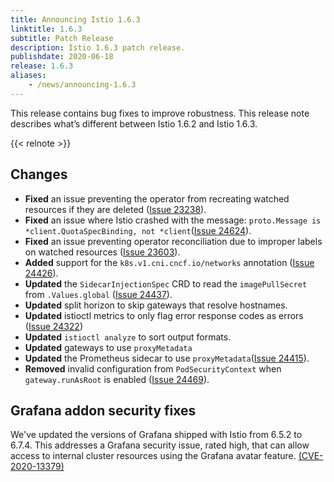 ```yaml
---
title: Announcing Istio 1.6.3
linktitle: 1.6.3
subtitle: Patch Release
description: Istio 1.6.3 patch release.
publishdate: 2020-06-18
release: 1.6.3
aliases:
    - /news/announcing-1.6.3
---
```


This release contains bug fixes to improve robustness. This release note describes
what’s different between Istio 1.6.2 and Istio 1.6.3.

{{< relnote >}}

## Changes

- **Fixed** an issue preventing the operator from recreating watched resources if they are deleted ([Issue 23238](https://github.com/istio/istio/issues/23238)).
- **Fixed** an issue where Istio crashed with the message: `proto.Message is *client.QuotaSpecBinding, not *client`([Issue 24624](https://github.com/istio/istio/issues/24264)).
- **Fixed** an issue preventing operator reconciliation due to improper labels on watched resources ([Issue 23603](https://github.com/istio/istio/issues/23603)).
- **Added** support for the `k8s.v1.cni.cncf.io/networks` annotation ([Issue 24426](https://github.com/istio/istio/pull/24426)).
- **Updated** the `SidecarInjectionSpec` CRD to read the `imagePullSecret` from `.Values.global` ([Issue 24437](https://github.com/istio/istio/issues/24437)).
- **Updated** split horizon to skip gateways that resolve hostnames.
- **Updated** istioctl metrics to only flag error response codes as errors ([Issue 24322](https://github.com/istio/istio/issues/24322))
- **Updated** `istioctl analyze` to sort output formats.
- **Updated** gateways to use `proxyMetadata`
- **Updated** the Prometheus sidecar to use `proxyMetadata`([Issue 24415](https://github.com/istio/istio/pull/24415)).
- **Removed** invalid configuration from `PodSecurityContext` when `gateway.runAsRoot` is enabled ([Issue 24469](https://github.com/istio/istio/issues/24469)).

## Grafana addon security fixes

We've updated the versions of Grafana shipped with Istio from 6.5.2 to 6.7.4. This addresses a Grafana security issue,
rated high, that can allow access to internal cluster resources using the Grafana avatar feature.
[(CVE-2020-13379)](https://grafana.com/blog/2020/06/03/grafana-6.7.4-and-7.0.2-released-with-important-security-fix/)
